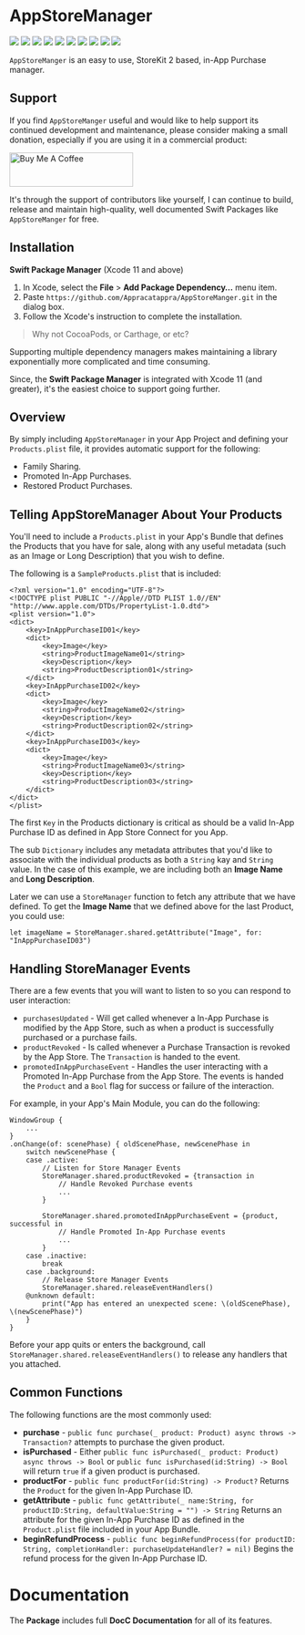 # AppStoreManager

![](https://img.shields.io/badge/license-MIT-green) ![](https://img.shields.io/badge/maintained%3F-Yes-green) ![](https://img.shields.io/badge/swift-6.0-green) ![](https://img.shields.io/badge/iOS-18.0-red) ![](https://img.shields.io/badge/macOS-15.0-red) ![](https://img.shields.io/badge/tvOS-18.0-red) ![](https://img.shields.io/badge/watchOS-11.0-red) ![](https://img.shields.io/badge/dependency-LogManager-orange) ![](https://img.shields.io/badge/dependency-SimpleSerializer-orange) ![](https://img.shields.io/badge/dependency-SwiftletUtilities-orange)

`AppStoreManger` is an easy to use, StoreKit 2 based, in-App Purchase manager.

## Support

If you find `AppStoreManger` useful and would like to help support its continued development and maintenance, please consider making a small donation, especially if you are using it in a commercial product:

<a href="https://www.buymeacoffee.com/KevinAtAppra" target="_blank"><img src="https://cdn.buymeacoffee.com/buttons/v2/default-yellow.png" alt="Buy Me A Coffee" style="height: 60px !important;width: 217px !important;" ></a>

It's through the support of contributors like yourself, I can continue to build, release and maintain high-quality, well documented Swift Packages like `AppStoreManger` for free.

## Installation

**Swift Package Manager** (Xcode 11 and above)

1. In Xcode, select the **File** > **Add Package Dependency…** menu item.
2. Paste `https://github.com/Appracatappra/AppStoreManger.git` in the dialog box.
3. Follow the Xcode's instruction to complete the installation.

> Why not CocoaPods, or Carthage, or etc?

Supporting multiple dependency managers makes maintaining a library exponentially more complicated and time consuming.

Since, the **Swift Package Manager** is integrated with Xcode 11 (and greater), it's the easiest choice to support going further.

## Overview

By simply including `AppStoreManager` in your App Project and defining your `Products.plist` file, it provides automatic support for the following:

* Family Sharing.
* Promoted In-App Purchases.
* Restored Product Purchases.

## Telling AppStoreManager About Your Products

You'll need to include a `Products.plist` in your App's Bundle that defines the Products that you have for sale, along with any useful metadata (such as an Image or Long Description) that you wish to define.

The following is a `SampleProducts.plist` that is included:

```
<?xml version="1.0" encoding="UTF-8"?>
<!DOCTYPE plist PUBLIC "-//Apple//DTD PLIST 1.0//EN" "http://www.apple.com/DTDs/PropertyList-1.0.dtd">
<plist version="1.0">
<dict>
	<key>InAppPurchaseID01</key>
	<dict>
		<key>Image</key>
		<string>ProductImageName01</string>
		<key>Description</key>
		<string>ProductDescription01</string>
	</dict>
	<key>InAppPurchaseID02</key>
	<dict>
		<key>Image</key>
		<string>ProductImageName02</string>
		<key>Description</key>
		<string>ProductDescription02</string>
	</dict>
	<key>InAppPurchaseID03</key>
	<dict>
		<key>Image</key>
		<string>ProductImageName03</string>
		<key>Description</key>
		<string>ProductDescription03</string>
	</dict>
</dict>
</plist>
``` 

The first `Key` in the Products dictionary is critical as should be a valid In-App Purchase ID as defined in App Store Connect for you App.

The sub `Dictionary` includes any metadata attributes that you'd like to associate with the individual products as both a `String` kay and `String` value. In the case of this example, we are including both an **Image Name** and **Long Description**. 

Later we can use a `StoreManager` function to fetch any attribute that we have defined. To get the **Image Name** that we defined above for the last Product, you could use:

```
let imageName = StoreManager.shared.getAttribute("Image", for: "InAppPurchaseID03")
```

## Handling StoreManager Events

There are a few events that you will want to listen to so you can respond to user interaction:

* `purchasesUpdated` - Will get called whenever a In-App Purchase is modified by the App Store, such as when a product is successfully purchased or a purchase fails.
* `productRevoked` - Is called whenever a Purchase Transaction is revoked by the App Store. The `Transaction` is handed to the event.
* `promotedInAppPurchaseEvent` - Handles the user interacting with a Promoted In-App Purchase from the App Store. The events is handed the `Product` and a `Bool` flag for success or failure of the interaction.


For example, in your App's Main Module, you can do the following:

```
WindowGroup {
	...
}
.onChange(of: scenePhase) { oldScenePhase, newScenePhase in
    switch newScenePhase {
    case .active:
        // Listen for Store Manager Events
        StoreManager.shared.productRevoked = {transaction in
            // Handle Revoked Purchase events
            ...
        }
        
        StoreManager.shared.promotedInAppPurchaseEvent = {product, successful in
            // Handle Promoted In-App Purchase events
            ...
        }
    case .inactive:
        break
    case .background:
        // Release Store Manager Events
        StoreManager.shared.releaseEventHandlers()
    @unknown default:
        print("App has entered an unexpected scene: \(oldScenePhase), \(newScenePhase)")
    }
}
```

Before your app quits or enters the background, call `StoreManager.shared.releaseEventHandlers()` to release any handlers that you attached.

## Common Functions

The following functions are the most commonly used:

* **purchase** - `public func purchase(_ product: Product) async throws -> Transaction?` attempts to purchase the given product.
* **isPurchased** - Either `public func isPurchased(_ product: Product) async throws -> Bool` or `public func isPurchased(id:String) -> Bool` will return `true` if a given product is purchased.
* **productFor** - `public func productFor(id:String) -> Product?` Returns the `Product` for the given In-App Purchase ID.
* **getAttribute** - `public func getAttribute(_ name:String, for productID:String, defaultValue:String = "") -> String` Returns an attribute for the given In-App Purchase ID as defined in the `Product.plist` file included in your App Bundle.
* **beginRefundProcess** - `public func beginRefundProcess(for productID: String, completionHandler: purchaseUpdateHandler? = nil)` Begins the refund process for the given In-App Purchase ID.

# Documentation

The **Package** includes full **DocC Documentation** for all of its features.
